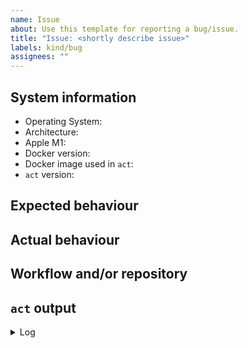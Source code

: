 ```yaml
---
name: Issue
about: Use this template for reporting a bug/issue.
title: "Issue: <shortly describe issue>"
labels: kind/bug
assignees: ""
---
```


<!--
    - Make sure you are able to reproduce it on the [latest version](https://github.com/nektos/act/releases)
    - Search the existing issues.
    - Refer to [README](https://github.com/nektos/act/blob/master/README.md).
-->

## System information

<!--
    - Operating System: < Windows | Linux | macOS | etc... >
    - Architecture: < x64 (64-bit) | x86 (32-bit) | arm64 (64-bit) | arm (32-bit) | etc... >
    - Apple M1: < yes | no >
    - Docker version: < output of `docker system info -f "{{.ServerVersion}}"` >
    - Docker image used in `act`: < can be omitted if it's included in log >
    - `act` version: < output of `act --version`, if you've built `act` yourself, please provide commit hash >
-->

- Operating System:
- Architecture:
- Apple M1:
- Docker version:
- Docker image used in `act`:
- `act` version:

## Expected behaviour

<!--
    - Describe how whole process should go and finish
-->

## Actual behaviour

<!--
    - Describe the issue
-->

## Workflow and/or repository

<!--
    - Provide workflow with which we can reproduce the issue
      OR
    - Provide link to your GitHub repository that contains the workflow

<details>
  <summary>workflow</summary>

```none
name: example workflow

on: [push]

jobs:
  [...]
```

</details>

## Steps to reproduce

<!--
    - Make sure to include full command with parameters you used to run `act`, example:
      1. Clone example repo (https://github.com/cplee/github-actions-demo)
      2. Enter cloned repo directory
      3. Run `act -s SUPER_SECRET=im-a-value`
-->

## `act` output

<!--
    - Use `act` with `-v`/`--verbose` and paste output from your terminal in code block below
-->

<details>
  <summary>Log</summary>

```none
PASTE YOUR LOG HERE
```

</details>
